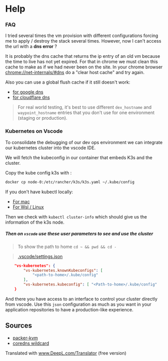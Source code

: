 # Help

### FAQ

I tried several times the vm provision with different configurations forcing me to apply / destroy the stack several times. However, now I can't access the url with a **dns error** ?

It is probably the dns cache that returns the ip entry of an old vm because the time to live has not yet expired. For that in chrome we must clean this cache to make as if we had never been on the site.
In your chrome browser [chrome://net-internals/#dns]() do a "clear host cache" and try again.

Also you can use a global flush cache if it still doesn't work:
 
- [for google dns](https://developers.google.com/speed/public-dns/cache?hl=fr)
- [for cloudflare dns](https://1.1.1.1/purge-cache/)

> For real world testing, it's best to use different `dex_hostname` and `waypoint_hostname` entries that you don't use for one environment (staging or production).

### Kubernetes on Vscode

To consolidate the debugging of our dev ops environment we can integrate our kubernetes cluster into the vscode IDE.

We will fetch the kubeconfig in our container that embeds K3s and the cluster.

Copy the kube config k3s with :

```sh
docker cp node-0:/etc/rancher/k3s/k3s.yaml ~/.kube/config
```

If you don't have kubectl locally:

- [For mac](https://kubernetes.io/docs/tasks/tools/install-kubectl-macos/)
- [For Wsl / Linux](https://kubernetes.io/docs/tasks/tools/install-kubectl-linux/)

Then we check with `kubectl cluster-info` which should give us the information of the k3s node.

##### Then on `vscode` use these user parameters to see and use the cluster

> To show the path to home `cd ~ && pwd && cd -`

> [.vscode/settings.json](.vscode/settings.json)
```json
    "vs-kubernetes": {
        "vs-kubernetes.knownKubeconfigs": [
            "<path-to-home>/.kube/config"
        ],
        "vs-kubernetes.kubeconfig": [ "<Path-to-home>/.kube/config"
    }
```

And there you have access to an interface to control your cluster directly from vscode. Use this `json` configuration as much as you want in your application repositories to have a production-like experience.

## Sources

- [packer-kvm](https://github.com/goffinet/packer-kvm/blob/master/http/jammy/user-data)
- [coredns wildcard](https://mac-blog.org.ua/kubernetes-coredns-wildcard-ingress/)


Translated with www.DeepL.com/Translator (free version)